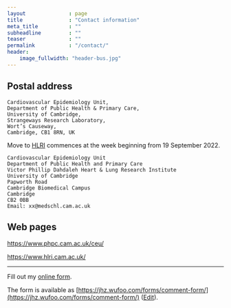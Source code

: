 ```yaml
---
layout              : page
title               : "Contact information"
meta_title          : ""
subheadline         : ""
teaser              : ""
permalink           : "/contact/"
header:
    image_fullwidth: "header-bus.jpg"
---
```


## Postal address

```
Cardiovascular Epidemiology Unit,
Department of Public Health & Primary Care,
University of Cambridge,
Strangeways Research Laboratory,
Wort’s Causeway,
Cambridge, CB1 8RN, UK
```

Move to [HLRI](https://www.hlri.cam.ac.uk/) commences at the week beginning from 19 September 2022.

```
Cardiovascular Epidemiology Unit
Department of Public Health and Primary Care
Victor Phillip Dahdaleh Heart & Lung Research Institute
University of Cambridge
Papworth Road
Cambridge Biomedical Campus
Cambridge
CB2 0BB
Email: xx@medschl.cam.ac.uk
```

## Web pages

<https://www.phpc.cam.ac.uk/ceu/>

<https://www.hlri.cam.ac.uk/>

---

<div id="wufoo-r26oh3f1jet131"> Fill out my <a href="https://jhz.wufoo.com/forms/r26oh3f1jet131">online form</a>. </div> <script type="text/javascript"> var r26oh3f1jet131; (function(d, t) { var s = d.createElement(t), options = { 'userName':'jhz', 'formHash':'r26oh3f1jet131', 'autoResize':true, 'height':'678', 'async':true, 'host':'wufoo.com', 'header':'show', 'ssl':true }; s.src = ('https:' == d.location.protocol ?'https://':'http://') + 'secure.wufoo.com/scripts/embed/form.js'; s.onload = s.onreadystatechange = function() { var rs = this.readyState; if (rs) if (rs != 'complete') if (rs != 'loaded') return; try { r26oh3f1jet131 = new WufooForm(); r26oh3f1jet131.initialize(options); r26oh3f1jet131.display(); } catch (e) { } }; var scr = d.getElementsByTagName(t)[0], par = scr.parentNode; par.insertBefore(s, scr); })(document, 'script'); </script>

The form is available as [https://jhz.wufoo.com/forms/comment-form/](https://jhz.wufoo.com/forms/comment-form/) ([Edit](https://jhz.wufoo.com/build/comment-form)).
